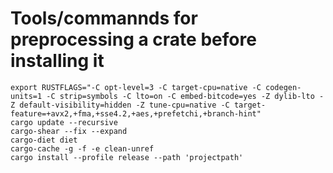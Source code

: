 # Tools/commannds for preprocessing a crate before installing it


```
export RUSTFLAGS="-C opt-level=3 -C target-cpu=native -C codegen-units=1 -C strip=symbols -C lto=on -C embed-bitcode=yes -Z dylib-lto -Z default-visibility=hidden -Z tune-cpu=native -C target-feature=+avx2,+fma,+sse4.2,+aes,+prefetchi,+branch-hint"
cargo update --recursive
cargo-shear --fix --expand
cargo-diet diet
cargo-cache -g -f -e clean-unref
cargo install --profile release --path 'projectpath'
```
